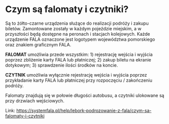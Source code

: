 # Czym są falomaty i czytniki?


Są to żółto\-czarne urządzenia służące do realizacji podróży i zakupu biletów. Zamontowane zostały w każdym pojeździe miejskim, a w przyszłości będą dostępne na peronach i stacjach kolejowych. Każde urządzenie FALA oznaczone jest logotypem województwa pomorskiego oraz znakiem graficznym FALA.


**FALOMAT** umożliwia przede wszystkim: 1\) rejestrację wejścia i wyjścia poprzez zbliżenie karty FALA lub płatniczej; 2\) zakup biletu na ekranie dotykowym; 3\) sprawdzenie ilości środków na koncie.


**CZYTNIK** umożliwia wyłącznie rejestrację wejścia i wyjścia poprzez przykładanie karty FALA lub płatniczej przy rozpoczęciu / zakończeniu podróży.


Falomaty znajdują się w połowie długości autobusu, a czytniki ulokowane są przy drzwiach wejściowych.




Link: https://systemfala.pl/help/lebork-podrozowanie-z-fala/czym-sa-falomaty-i-czytniki
